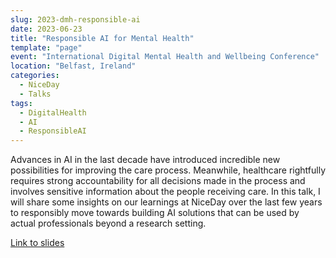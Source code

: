 ```yaml
---
slug: 2023-dmh-responsible-ai
date: 2023-06-23
title: "Responsible AI for Mental Health"
template: "page"
event: "International Digital Mental Health and Wellbeing Conference" 
location: "Belfast, Ireland"
categories:
  - NiceDay
  - Talks
tags:
  - DigitalHealth
  - AI
  - ResponsibleAI
---
```


Advances in AI in the last decade have introduced incredible new possibilities for improving the care process. Meanwhile, healthcare rightfully requires strong accountability for all decisions made in the process and involves sensitive information about the people receiving care. In this talk, I will share some insights on our learnings at NiceDay over the last few years to responsibly move towards building AI solutions that can be used by actual professionals beyond a research setting.

[Link to slides](/2023-dmh-slides.pdf)